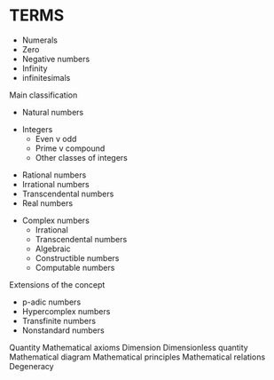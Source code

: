# TERMS


- Numerals
- Zero
- Negative numbers
- Infinity
- infinitesimals

Main classification
- Natural numbers
* Integers
  - Even v odd
  - Prime v compound
  - Other classes of integers
- Rational numbers
- Irrational numbers
- Transcendental numbers
- Real numbers
* Complex numbers
  - Irrational
  - Transcendental numbers
  - Algebraic
  - Constructible numbers
  - Computable numbers

Extensions of the concept
- p-adic numbers
- Hypercomplex numbers
- Transfinite numbers
- Nonstandard numbers



Quantity
Mathematical axioms
Dimension
Dimensionless quantity
Mathematical diagram
Mathematical principles
Mathematical relations
Degeneracy
